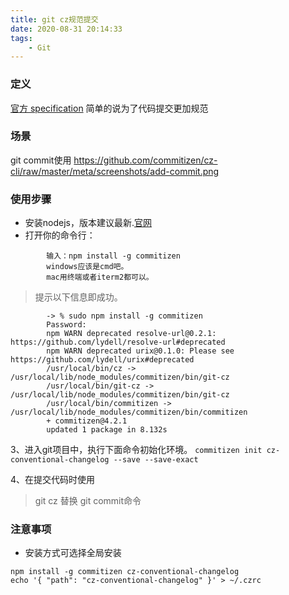 ```yaml
---
title: git cz规范提交
date: 2020-08-31 20:14:33
tags:
    - Git
---
```


### 定义

[官方 specification](https://github.com/commitizen/cz-cli)
简单的说为了代码提交更加规范

### 场景
git commit使用
https://github.com/commitizen/cz-cli/raw/master/meta/screenshots/add-commit.png

### 使用步骤
* 安装nodejs，版本建议最新.[官网](https://nodejs.org/zh-cn/) 
* 打开你的命令行：
<!-- more -->
```
        输入：npm install -g commitizen
        windows应该是cmd吧。
        mac用终端或者iterm2都可以。
```
>提示以下信息即成功。
```
        -> % sudo npm install -g commitizen
        Password:
        npm WARN deprecated resolve-url@0.2.1: https://github.com/lydell/resolve-url#deprecated
        npm WARN deprecated urix@0.1.0: Please see https://github.com/lydell/urix#deprecated
        /usr/local/bin/cz -> /usr/local/lib/node_modules/commitizen/bin/git-cz
        /usr/local/bin/git-cz -> /usr/local/lib/node_modules/commitizen/bin/git-cz
        /usr/local/bin/commitizen -> /usr/local/lib/node_modules/commitizen/bin/commitizen
        + commitizen@4.2.1
        updated 1 package in 8.132s
```
3、进入git项目中，执行下面命令初始化环境。
```commitizen init cz-conventional-changelog --save --save-exact```

4、在提交代码时使用
>git cz 替换 git commit命令

### 注意事项

* 安装方式可选择全局安装
```
npm install -g commitizen cz-conventional-changelog
echo '{ "path": "cz-conventional-changelog" }' > ~/.czrc

```